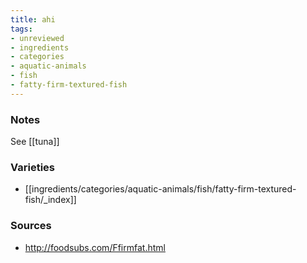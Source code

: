 ```yaml
---
title: ahi
tags:
- unreviewed
- ingredients
- categories
- aquatic-animals
- fish
- fatty-firm-textured-fish
---
```


### Notes
See [[tuna]]

### Varieties
* [[ingredients/categories/aquatic-animals/fish/fatty-firm-textured-fish/_index]]

### Sources
* http://foodsubs.com/Ffirmfat.html
